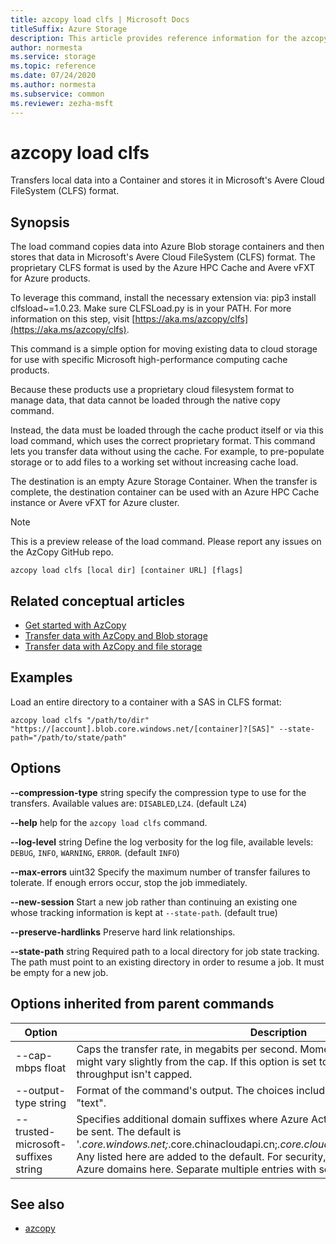 ```yaml
---
title: azcopy load clfs | Microsoft Docs
titleSuffix: Azure Storage
description: This article provides reference information for the azcopy load clfs command.
author: normesta
ms.service: storage
ms.topic: reference
ms.date: 07/24/2020
ms.author: normesta
ms.subservice: common
ms.reviewer: zezha-msft
---
```


# azcopy load clfs

Transfers local data into a Container and stores it in Microsoft's Avere Cloud FileSystem (CLFS) format.

## Synopsis

The load command copies data into Azure Blob storage containers and then stores that data in Microsoft's Avere Cloud FileSystem (CLFS) format. 
The proprietary CLFS format is used by the Azure HPC Cache and Avere vFXT for Azure products.

To leverage this command, install the necessary extension via: pip3 install clfsload~=1.0.23. Make sure CLFSLoad.py is 
in your PATH. For more information on this step, visit [https://aka.ms/azcopy/clfs](https://aka.ms/azcopy/clfs).

This command is a simple option for moving existing data to cloud storage for use with specific Microsoft high-performance computing cache products. 

Because these products use a proprietary cloud filesystem format to manage data, that data cannot be loaded through the native copy command. 

Instead, the data must be loaded through the cache product itself or via this load command, which uses the correct proprietary format.
This command lets you transfer data without using the cache. For example, to pre-populate storage or to add files to a working set without increasing cache load.

The destination is an empty Azure Storage Container. When the transfer is complete, the destination container can be used with an Azure HPC Cache instance or Avere vFXT for Azure cluster.

> [!NOTE] 
> This is a preview release of the load command. Please report any issues on the AzCopy GitHub repo.

```
azcopy load clfs [local dir] [container URL] [flags]
```

## Related conceptual articles

- [Get started with AzCopy](storage-use-azcopy-v10.md)
- [Transfer data with AzCopy and Blob storage](./storage-use-azcopy-v10.md#transfer-data)
- [Transfer data with AzCopy and file storage](storage-use-azcopy-files.md)

## Examples

Load an entire directory to a container with a SAS in CLFS format:

```azcopy
azcopy load clfs "/path/to/dir" "https://[account].blob.core.windows.net/[container]?[SAS]" --state-path="/path/to/state/path"
```

## Options

**--compression-type** string   specify the compression type to use for the transfers. Available values are: `DISABLED`,`LZ4`. (default `LZ4`)

**--help**    help for the `azcopy load clfs` command.

**--log-level** string   Define the log verbosity for the log file, available levels: `DEBUG`, `INFO`, `WARNING`, `ERROR`. (default `INFO`)

**--max-errors** uint32   Specify the maximum number of transfer failures to tolerate. If enough errors occur, stop the job immediately.

**--new-session**   Start a new job rather than continuing an existing one whose tracking information is kept at `--state-path`. (default true)

**--preserve-hardlinks**    Preserve hard link relationships.

**--state-path** string   Required path to a local directory for job state tracking. The path must point to an existing directory in order to resume a job. It must be empty for a new job.

## Options inherited from parent commands

|Option|Description|
|---|---|
|--cap-mbps float|Caps the transfer rate, in megabits per second. Moment-by-moment throughput might vary slightly from the cap. If this option is set to zero, or it is omitted, the throughput isn't capped.|
|--output-type string|Format of the command's output. The choices include: text, json. The default value is "text".|
|--trusted-microsoft-suffixes string   | Specifies additional domain suffixes where Azure Active Directory login tokens may be sent.  The default is '*.core.windows.net;*.core.chinacloudapi.cn;*.core.cloudapi.de;*.core.usgovcloudapi.net'. Any listed here are added to the default. For security, you should only put Microsoft Azure domains here. Separate multiple entries with semi-colons.|

## See also

- [azcopy](storage-ref-azcopy.md)
